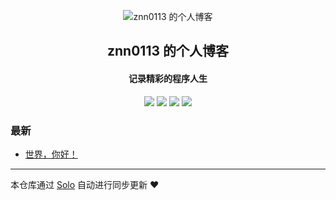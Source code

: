 <p align="center"><img alt="znn0113 的个人博客" src="https://static.b3log.org/images/brand/solo-32.png"></p><h2 align="center">
znn0113 的个人博客
</h2>

<h4 align="center">记录精彩的程序人生</h4>
<p align="center"><a title="znn0113 的个人博客" target="_blank" href="https://github.com/znn0113/solo-blog"><img src="https://img.shields.io/github/last-commit/znn0113/solo-blog.svg?style=flat-square&color=FF9900"></a>
<a title="GitHub repo size in bytes" target="_blank" href="https://github.com/znn0113/solo-blog"><img src="https://img.shields.io/github/repo-size/znn0113/solo-blog.svg?style=flat-square"></a>
<a title="Solo Version" target="_blank" href="https://github.com/b3log/solo/releases"><img src="https://img.shields.io/badge/solo-3.6.7-f1e05a.svg?style=flat-square&color=blueviolet"></a>
<a title="Hits" target="_blank" href="https://github.com/b3log/hits"><img src="https://hits.b3log.org/znn0113/solo-blog.svg"></a></p>

### 最新

* [世界，你好！](http://www.yqwyx.cn:8080/hello-solo)



---

本仓库通过 [Solo](https://github.com/b3log/solo) 自动进行同步更新 ❤️ 